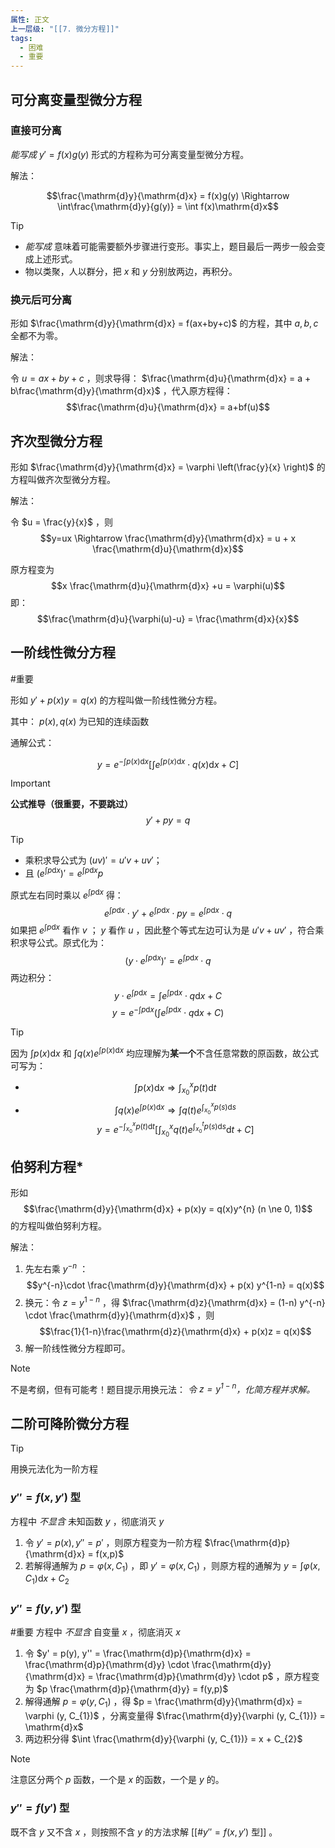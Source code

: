 ```yaml
---
属性: 正文
上一层级: "[[7. 微分方程]]"
tags:
  - 困难
  - 重要
---
```


## 可分离变量型微分方程

### 直接可分离

*能写成* $y' = f(x) g(y)$ 形式的方程称为可分离变量型微分方程。

解法：

$$\frac{\mathrm{d}y}{\mathrm{d}x} = f(x)g(y) \Rightarrow \int\frac{\mathrm{d}y}{g(y)} = \int f(x)\mathrm{d}x$$

> [!tip] 
> - *能写成* 意味着可能需要额外步骤进行变形。事实上，题目最后一两步一般会变成上述形式。
> - 物以类聚，人以群分，把 $x$ 和 $y$ 分别放两边，再积分。

### 换元后可分离

形如 $\frac{\mathrm{d}y}{\mathrm{d}x} = f(ax+by+c)$ 的方程，其中 $a,b,c$ 全都不为零。

解法：

令 $u = ax+by+c$ ，则求导得： $\frac{\mathrm{d}u}{\mathrm{d}x} = a + b\frac{\mathrm{d}y}{\mathrm{d}x}$ ，代入原方程得： $$\frac{\mathrm{d}u}{\mathrm{d}x} = a+bf(u)$$

## 齐次型微分方程

形如 $\frac{\mathrm{d}y}{\mathrm{d}x} = \varphi \left(\frac{y}{x} \right)$ 的方程叫做齐次型微分方程。

解法：

令 $u = \frac{y}{x}$ ，则 $$y=ux \Rightarrow \frac{\mathrm{d}y}{\mathrm{d}x} = u + x \frac{\mathrm{d}u}{\mathrm{d}x}$$

原方程变为 $$x \frac{\mathrm{d}u}{\mathrm{d}x} +u = \varphi(u)$$ 即： $$\frac{\mathrm{d}u}{\varphi(u)-u} = \frac{\mathrm{d}x}{x}$$

## 一阶线性微分方程

#重要 

形如 $y' + p(x)y = q(x)$ 的方程叫做一阶线性微分方程。

其中： $p(x), q(x)$ 为已知的连续函数

通解公式：

$$y = e^{-\int p(x) \mathrm{d}x} \left[ \int e^{\int p(x) \mathrm{d}x} \cdot q(x) \mathrm{d}x + C \right]$$

> [!important] 
> **公式推导（很重要，不要跳过）**
> $$y' + py = q$$
> > [!tip] 
> > - 乘积求导公式为 $(uv)' = u'v + uv'$；
> > - 且 $(e^{\int p\mathrm{d}x})' = e^{\int p\mathrm{d}x}p$
> 
> 原式左右同时乘以 $e^{\int p\mathrm{d}x}$ 得： $$e^{\int p\mathrm{d}x}\cdot y' + e^{\int p\mathrm{d}x} \cdot py = e^{\int p\mathrm{d}x} \cdot q$$
> 如果把 $e^{\int p\mathrm{d}x}$ 看作 $v$ ； $y$ 看作 $u$ ，因此整个等式左边可认为是 $u'v + uv'$ ，符合乘积求导公式。原式化为：
> $$\left( y \cdot e^{\int p\mathrm{d}x} \right)' = e^{\int p\mathrm{d}x} \cdot q$$
> 两边积分： $$y \cdot e^{\int p\mathrm{d}x} = \int e^{\int p\mathrm{d}x} \cdot q \mathrm{d}x +C$$
> $$y = e^{-\int p \mathrm{d}x} \left( \int e^{\int p \mathrm{d}x} \cdot q \mathrm{d}x + C \right)$$

> [!tip] 
> 因为 $\int p(x) \mathrm{d}x$ 和 $\int q(x)e^{\int p(x) \mathrm{d}x}$ 均应理解为**某一个**不含任意常数的原函数，故公式可写为：
> - $$\int p(x) \mathrm{d}x \Rightarrow \int_{x_{0}}^{x} p(t) \mathrm{d}t$$
> - $$\int q(x)e^{\int p(x) \mathrm{d}x} \Rightarrow \int q(t)e^{\int_{x_{0}}^{x} p(s) \mathrm{d}s}$$
> $$y = e^{-\int_{x_{0}}^{x} p(t) \mathrm{d}t} \left[ \int_{x_{0}}^{x} q(t)e^{\int_{x_{0}}^{t} p(s) \mathrm{d}s} \mathrm{d}t + C \right]$$

## 伯努利方程*

形如 $$\frac{\mathrm{d}y}{\mathrm{d}x} + p(x)y = q(x)y^{n} (n \ne 0, 1)$$ 的方程叫做伯努利方程。

解法：

1. 先左右乘 $y^{-n}$ ： $$y^{-n}\cdot \frac{\mathrm{d}y}{\mathrm{d}x} + p(x) y^{1-n} = q(x)$$
2. 换元：令 $z = y^{1-n}$ ，得 $\frac{\mathrm{d}z}{\mathrm{d}x} = (1-n) y^{-n} \cdot \frac{\mathrm{d}y}{\mathrm{d}x}$ ，则 $$\frac{1}{1-n}\frac{\mathrm{d}z}{\mathrm{d}x} + p(x)z = q(x)$$
3. 解一阶线性微分方程即可。

> [!note] 
> 不是考纲，但有可能考！题目提示用换元法：
> *令 $z = y^{1-n}$，化简方程并求解。*


## 二阶可降阶微分方程

> [!tip] 
> 用换元法化为一阶方程

### $y'' = f(x,y')$ 型

方程中 *不显含* 未知函数 $y$ ，彻底消灭 $y$

1. 令 $y' = p(x), y'' = p'$ ，则原方程变为一阶方程 $\frac{\mathrm{d}p}{\mathrm{d}x} = f(x,p)$
2. 若解得通解为 $p = \varphi(x, C_{1})$ ，即 $y'=\varphi(x,C_{1})$ ，则原方程的通解为 $y = \int \varphi (x,C_{1})\mathrm{d}x+C_{2}$

### $y'' = f(y,y')$ 型

#重要 
方程中 *不显含* 自变量 $x$ ，彻底消灭 $x$

1. 令 $y' = p(y), y'' = \frac{\mathrm{d}p}{\mathrm{d}x} = \frac{\mathrm{d}p}{\mathrm{d}y} \cdot \frac{\mathrm{d}y}{\mathrm{d}x} = \frac{\mathrm{d}p}{\mathrm{d}y} \cdot p$ ，原方程变为 $p \frac{\mathrm{d}p}{\mathrm{d}y} = f(y,p)$
2. 解得通解 $p = \varphi (y, C_{1})$ ，得 $p = \frac{\mathrm{d}y}{\mathrm{d}x} = \varphi (y, C_{1})$ ，分离变量得 $\frac{\mathrm{d}y}{\varphi (y, C_{1})} = \mathrm{d}x$
3. 两边积分得 $\int \frac{\mathrm{d}y}{\varphi (y, C_{1})} = x + C_{2}$

> [!note] 
> 注意区分两个 $p$ 函数，一个是 $x$ 的函数，一个是 $y$ 的。

### $y'' = f(y')$ 型

既不含 $y$ 又不含 $x$ ，则按照不含 $y$ 的方法求解 [[#$y'' = f(x,y')$ 型]] 。